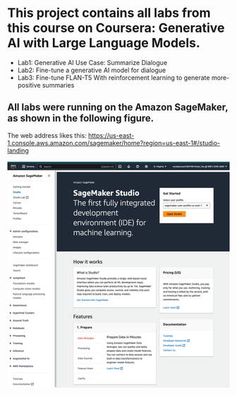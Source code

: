 # This project contains all labs from this course on Coursera: Generative AI with Large Language Models. 
- Lab1: Generative AI Use Case: Summarize Dialogue
- Lab2: Fine-tune a generative AI model for dialogue
- Lab3: Fine-tune FLAN-T5 With reinforcement learning to generate more-positive summaries
## All labs were running on the Amazon SageMaker, as shown in the following figure.
The web address likes this: https://us-east-1.console.aws.amazon.com/sagemaker/home?region=us-east-1#/studio-landing \
\
![AWS Screenshot](aws.png)
